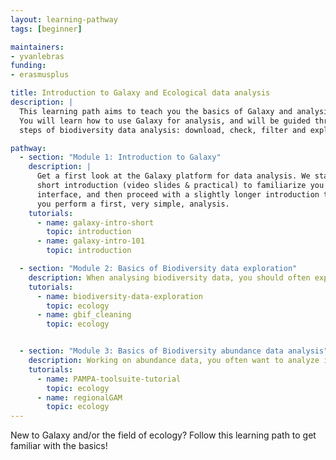 ```yaml
---
layout: learning-pathway
tags: [beginner]

maintainers:
- yvanlebras
funding:
- erasmusplus

title: Introduction to Galaxy and Ecological data analysis
description: |
  This learning path aims to teach you the basics of Galaxy and analysis of ecological data.
  You will learn how to use Galaxy for analysis, and will be guided through the common
  steps of biodiversity data analysis: download, check, filter and explore biodiversity data and analyze abundance data through modeling.

pathway:
  - section: "Module 1: Introduction to Galaxy"
    description: |
      Get a first look at the Galaxy platform for data analysis. We start with a
      short introduction (video slides & practical) to familiarize you with the Galaxy
      interface, and then proceed with a slightly longer introduction tutorials where
      you perform a first, very simple, analysis.
    tutorials:
      - name: galaxy-intro-short
        topic: introduction
      - name: galaxy-intro-101
        topic: introduction

  - section: "Module 2: Basics of Biodiversity data exploration"
    description: When analysing biodiversity data, you should often explore your data (and/or existing data from GBIF for example) looking at geographical, taxonomic or temporal components to clean it and make sure your data is good enough to answer your research question.
    tutorials:
      - name: biodiversity-data-exploration
        topic: ecology
      - name: gbif_cleaning
        topic: ecology


  - section: "Module 3: Basics of Biodiversity abundance data analysis"
    description: Working on abundance data, you often want to analyze it through modeling to compute and analyze biodiversity metrics.
    tutorials:
      - name: PAMPA-toolsuite-tutorial
        topic: ecology
      - name: regionalGAM
        topic: ecology
---
```


New to Galaxy and/or the field of ecology? Follow this learning path to get familiar with the basics!


